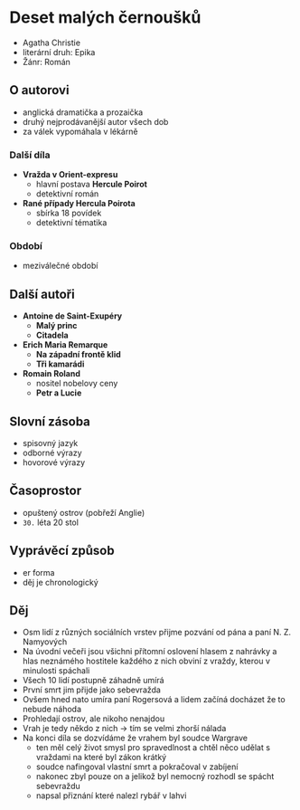 # Deset malých černoušků

- Agatha Christie
- literární druh: Epika
- Žánr: Román

## O autorovi

- anglická dramatička a prozaička
- druhý nejprodávanější autor všech dob
- za válek vypomáhala v lékárně

### Další díla

- **Vražda v Orient-expresu**
  - hlavní postava **Hercule Poirot**
  - detektivní román
- **Rané případy Hercula Poirota**
  - sbírka 18 povídek
  - detektivní tématika

### Období

- meziválečné období

## Další autoři

- **Antoine de Saint-Exupéry**
  - **Malý princ**
  - **Citadela**
- **Erich Maria Remarque**
  - **Na západní frontě klid**
  - **Tři kamarádi**
- **Romain Roland**
  - nositel nobelovy ceny
  - **Petr a Lucie**

## Slovní zásoba

- spisovný jazyk
- odborné výrazy
- hovorové výrazy

## Časoprostor

- opuštený ostrov (pobřeží Anglie)
- `30.` léta 20 stol

## Vyprávěcí způsob

- er forma
- děj je chronologický

## Děj

- Osm lidí z různých sociálních vrstev přijme pozvání od pána a paní N. Z. Namyových
- Na úvodní večeři jsou všichni přítomní oslovení hlasem z nahrávky a hlas neznámého hostitele každého z nich obviní z vraždy, kterou v minulosti spáchali
- Všech 10 lidí postupně záhadně umírá
- První smrt jim přijde jako sebevražda
- Ovšem hned nato umíra paní Rogersová a lidem začíná docházet že to nebude náhoda
- Prohledají ostrov, ale nikoho nenajdou
- Vrah je tedy někdo z nich -> tím se velmi zhorší nálada
- Na konci díla se dozvídáme že vrahem byl soudce Wargrave
  - ten měl celý život smysl pro spravedlnost a chtěl něco udělat s vraždami na které byl zákon krátký
  - soudce nafingoval vlastní smrt a pokračoval v zabíjení
  - nakonec zbyl pouze on a jelikož byl nemocný rozhodl se spácht sebevraždu
  - napsal přiznání které nalezl rybář v lahvi
